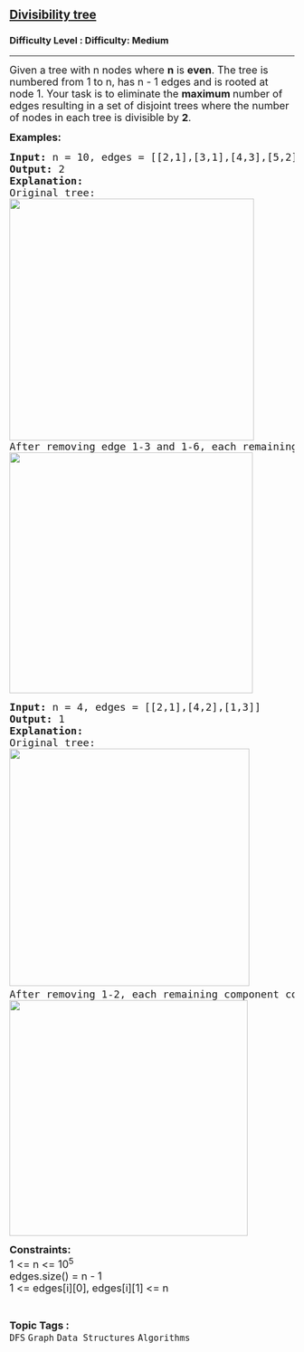 <h2><a href="https://www.geeksforgeeks.org/problems/divisibility-tree1902/1?page=1&category=Graph&difficulty=Easy,Medium,Hard&status=unsolved&sortBy=accuracy">Divisibility tree</a></h2><h3>Difficulty Level : Difficulty: Medium</h3><hr><div class="problems_problem_content__Xm_eO"><p><span style="font-size: 18px;">Given a tree with n nodes where <strong>n</strong> is <strong>even</strong>. The tree is numbered from 1 to n, has n - 1 edges and is rooted at node 1. </span><span style="font-size: 18px;">Your task is to eliminate the <strong>maximum </strong>number of edges resulting in a set of disjoint trees where the number of nodes in each tree is divisible by <strong>2</strong>.</span></p>
<p><span style="font-size: 18px;"><strong>Examples:</strong></span></p>
<pre><span style="font-size: 18px;"><strong style="font-size: 18px;">Input: </strong><span style="font-size: 18px;">n = 10, edges = [[2,1],[3,1],[4,3],[5,2],[6,1],[7,2],[8,6],[9,8],[10,8]]
</span><strong style="font-size: 18px;">Output: </strong><span style="font-size: 18px;">2
</span><strong style="font-size: 18px;">Explanation:<br></strong><span style="font-size: 18px;">Original tree:<br></span></span><span style="font-size: 18px;"><img src="https://media.geeksforgeeks.org/img-practice/prod/addEditProblem/880846/Web/Other/blobid0_1732601788.png" width="432" height="428"><br>After removing edge 1-3 and 1-6, each remaining component consists of even number of nodes. <br><img src="https://media.geeksforgeeks.org/img-practice/prod/addEditProblem/880846/Web/Other/blobid1_1732601873.png" width="430" height="426"><br></span></pre>
<pre><span style="font-size: 18px;"><strong style="font-size: 18px;">Input: </strong><span style="font-size: 18px;">n = 4, edges = [[2,1],[4,2],[1,3]]
</span><strong style="font-size: 18px;">Output: </strong><span style="font-size: 18px;">1
</span><span style="font-size: 18px;"><strong style="font-size: 18px;">Explanation: <br></strong><span style="font-size: 18px;">Original tree:<br><img src="https://media.geeksforgeeks.org/img-practice/prod/addEditProblem/880846/Web/Other/blobid2_1732602037.png" width="424" height="420"></span><strong style="font-size: 18px;"><br></strong></span><span style="font-size: 18px;">After removing 1-2, each remaining component consists of even number of nodes.<br><img src="https://media.geeksforgeeks.org/img-practice/prod/addEditProblem/880846/Web/Other/blobid3_1732602310.png" width="421" height="417"><br></span></span></pre>
<p><span style="font-size: 18px;"><strong>Constraints:</strong><br>1 &lt;= n &lt;= 10<sup>5</sup><br>edges.size() = n - 1<br>1 &lt;= edges[i][0], </span><span style="font-size: 18px;">edges[i][1] &lt;= n</span></p></div><br><p><span style=font-size:18px><strong>Topic Tags : </strong><br><code>DFS</code>&nbsp;<code>Graph</code>&nbsp;<code>Data Structures</code>&nbsp;<code>Algorithms</code>&nbsp;